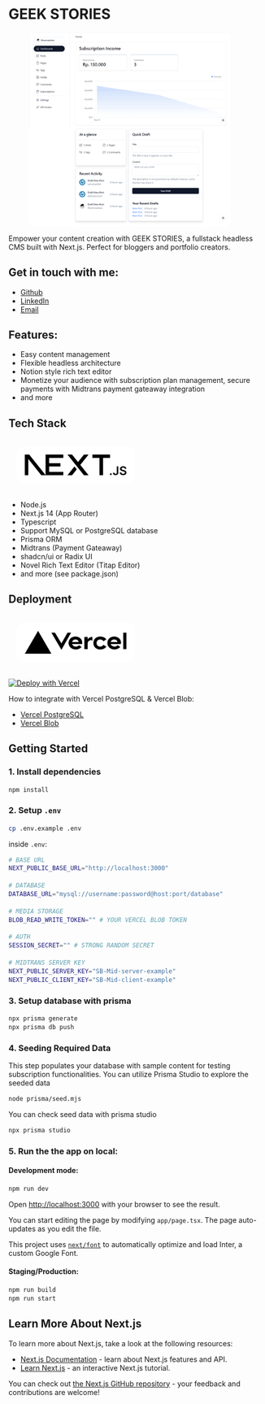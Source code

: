 # GEEK STORIES

<figure style="display: flex;align-items:center;"><img src="https://raw.githubusercontent.com/impfundev/geek-stories/main/public/screenshoot.png" width="400" style="border-radius:1rem;"></figure>

Empower your content creation with GEEK STORIES, a fullstack headless CMS built with Next.js. Perfect for bloggers and portfolio creators.

## Get in touch with me:

- [Github](https://github.com/impfundev)
- [LinkedIn](https://linkedin.com/in/ilhammp)
- [Email](mailto:ilhammaulana.dev@gmail.com)

## Features:

- Easy content management
- Flexible headless architecture
- Notion style rich text editor
- Monetize your audience with subscription plan management, secure payments with Midtrans payment gateaway integration
- and more

## Tech Stack

<img src="https://raw.githubusercontent.com/impfundev/geek-stories/main/public/next.svg" width="200" style="margin: 1rem;padding:1rem;background-color:#fff;border-radius:1rem;">

- Node.js
- Next.js 14 (App Router)
- Typescript
- Support MySQL or PostgreSQL database
- Prisma ORM
- Midtrans (Payment Gateaway)
- shadcn/ui or Radix UI
- Novel Rich Text Editor (Titap Editor)
- and more (see package.json)

## Deployment

<img src="https://raw.githubusercontent.com/impfundev/geek-stories/main/public/vercel.svg" width="200" style="margin: 1rem;padding:1rem;background-color:#fff;border-radius:1rem;">

[![Deploy with Vercel](https://vercel.com/button)](https://vercel.com/new/clone?repository-url=https://github.com/impfundev/geek-stories&project-name=cms-geek-stories&repository-name=geek-stories&env=NEXT_PUBLIC_BASE_URL,DATABASE_URL,BLOB_READ_WRITE_TOKEN,NEXT_PUBLIC_SERVER_KEY,NEXT_PUBLIC_CLIENT_KEY)

How to integrate with Vercel PostgreSQL & Vercel Blob:

- [Vercel PostgreSQL](https://vercel.com/docs/storage/vercel-postgres)
- [Vercel Blob](https://vercel.com/docs/storage/vercel-blob/using-blob-sdk)

## Getting Started

### 1. Install dependencies

```bash
npm install
```

### 2. Setup `.env`

```bash
cp .env.example .env
```

inside `.env`:

```bash
# BASE URL
NEXT_PUBLIC_BASE_URL="http://localhost:3000"

# DATABASE
DATABASE_URL="mysql://username:password@host:port/database"

# MEDIA STORAGE
BLOB_READ_WRITE_TOKEN="" # YOUR VERCEL BLOB TOKEN

# AUTH
SESSION_SECRET="" # STRONG RANDOM SECRET

# MIDTRANS SERVER KEY
NEXT_PUBLIC_SERVER_KEY="SB-Mid-server-example"
NEXT_PUBLIC_CLIENT_KEY="SB-Mid-client-example"
```

### 3. Setup database with prisma

```bash
npx prisma generate
npx prisma db push
```

### 4. Seeding Required Data

This step populates your database with sample content for testing subscription functionalities. You can utilize Prisma Studio to explore the seeded data

```bash
node prisma/seed.mjs
```

You can check seed data with prisma studio

```bash
npx prisma studio
```

### 5. Run the the app on local:

#### Development mode:

```bash
npm run dev
```

Open [http://localhost:3000](http://localhost:3000) with your browser to see the result.

You can start editing the page by modifying `app/page.tsx`. The page auto-updates as you edit the file.

This project uses [`next/font`](https://nextjs.org/docs/basic-features/font-optimization) to automatically optimize and load Inter, a custom Google Font.

#### Staging/Production:

```bash
npm run build
npm run start
```

## Learn More About Next.js

To learn more about Next.js, take a look at the following resources:

- [Next.js Documentation](https://nextjs.org/docs) - learn about Next.js features and API.
- [Learn Next.js](https://nextjs.org/learn) - an interactive Next.js tutorial.

You can check out [the Next.js GitHub repository](https://github.com/vercel/next.js/) - your feedback and contributions are welcome!
